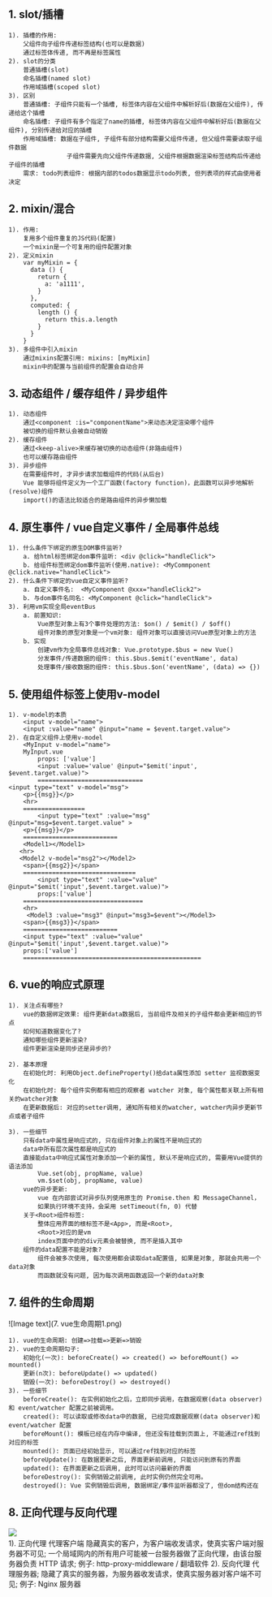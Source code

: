 ## 1. slot/插槽
    1). 插槽的作用:
        父组件向子组件传递标签结构(也可以是数据)
        通过标签体传递, 而不再是标签属性
    2). slot的分类
        普通插槽(slot)
        命名插槽(named slot)
        作用域插槽(scoped slot)
    3). 区别
        普通插槽: 子组件只能有一个插槽, 标签体内容在父组件中解析好后(数据在父组件), 传递给这个插槽
        命名插槽: 子组件有多个指定了name的插槽, 标签体内容在父组件中解析好后(数据在父组件), 分别传递给对应的插槽
        作用域插槽: 数据在子组件, 子组件有部分结构需要父组件传递, 但父组件需要读取子组件数据
                    子组件需要先向父组件传递数据, 父组件根据数据渲染标签结构后传递给子组件的插槽
        需求: todo列表组件: 根据内部的todos数据显示todo列表, 但列表项的样式由使用者决定

## 2. mixin/混合
    1). 作用:
        复用多个组件重复的JS代码(配置)
        一个mixin是一个可复用的组件配置对象
    2). 定义mixin
        var myMixin = {
          data () {
            return {
              a: 'a1111',
            }
          },
          computed: {
            length () {
              return this.a.length
            }
          }
        }
    3). 多组件中引入mixin
        通过mixins配置引用: mixins: [myMixin]
        mixin中的配置与当前组件的配置会自动合并


## 3. 动态组件 / 缓存组件 / 异步组件
    1). 动态组件
        通过<component :is="componentName">来动态决定渲染哪个组件
        被切换的组件默认会被自动销毁
    2). 缓存组件
        通过<keep-alive>来缓存被切换的动态组件(非路由组件)
        也可以缓存路由组件
    3). 异步组件
        在需要组件时, 才异步请求加载组件的代码(从后台)
        Vue 能够将组件定义为一个工厂函数(factory function)，此函数可以异步地解析(resolve)组件
        import()的语法比较适合的是路由组件的异步懒加载

## 4. 原生事件 / vue自定义事件 / 全局事件总线
    1). 什么条件下绑定的原生DOM事件监听?
        a. 给html标签绑定dom事件监听: <div @click="handleClick">
        b. 给组件标签绑定dom事件监听(使用.native): <MyCommponent @click.native="handleClick">
    2). 什么条件下绑定的vue自定义事件监听?
        a. 自定义事件名:  <MyComponent @xxx="handleClick2">
        b. 与dom事件名同名: <MyComponent @click="handleClick">
    3). 利用vm实现全局eventBus
        a. 前置知识:
            Vue原型对象上有3个事件处理的方法: $on() / $emit() / $off()
            组件对象的原型对象是一个vm对象: 组件对象可以直接访问Vue原型对象上的方法
        b. 实现
            创建vm作为全局事件总线对象: Vue.prototype.$bus = new Vue()
            分发事件/传递数据的组件: this.$bus.$emit('eventName', data)
            处理事件/接收数据的组件: this.$bus.$on('eventName', (data) => {})

## 5. 使用组件标签上使用v-model
    1). v-model的本质
        <input v-model="name">
        <input :value="name" @input="name = $event.target.value">
    2). 在自定义组件上使用v-model
        <MyInput v-model="name">
        MyInput.vue
            props: ['value']
            <input :value='value' @input="$emit('input', $event.target.value)">
            =============================
    <input type="text" v-model="msg">
        <p>{{msg}}</p>
        <hr>
        =================
            <input type="text" :value="msg" @input="msg=$event.target.value" >
        <p>{{msg}}</p>
        ==========================
        <Model1></Model1>
       <hr>
       <Model2 v-model="msg2"></Model2>
        <span>{{msg2}}</span>
        ===============================
            <input type="text" :value="value" @input="$emit('input',$event.target.value)">
            props:['value']
        =================================
        <hr>
         <Model3 :value="msg3" @input="msg3=$event"></Model3>
        <span>{{msg3}}</span>
        ==========================
        <input type="text" :value="value" @input="$emit('input',$event.target.value)">
        props:['value']
        =================================================

## 6. vue的响应式原理
    1). 关注点有哪些?
        vue的数据绑定效果: 组件更新data数据后, 当前组件及相关的子组件都会更新相应的节点
        如何知道数据变化了?
        通知哪些组件更新渲染?
        组件更新渲染是同步还是异步的?
        
    2). 基本原理
        在初始化时: 利用Object.defineProperty()给data属性添加 setter 监视数据变化
        在初始化时: 每个组件实例都有相应的观察者 watcher 对象, 每个属性都关联上所有相关的watcher对象
        在更新数据后: 对应的setter调用, 通知所有相关的watcher, watcher内异步更新节点或者子组件
    
    3). 一些细节
        只有data中属性是响应式的, 只在组件对象上的属性不是响应式的
        data中所有层次属性都是响应式的
        直接能data中响应式属性对象添加一个新的属性, 默认不是响应式的, 需要用Vue提供的语法添加
            Vue.set(obj, propName, value)
            vm.$set(obj, propName, value)
        vue的异步更新: 
            vue 在内部尝试对异步队列使用原生的 Promise.then 和 MessageChannel，
            如果执行环境不支持，会采用 setTimeout(fn, 0) 代替
        关于<Root>组件标签: 
            整体应用界面的根标签不是<App>, 而是<Root>, 
            <Root>对应的是vm
            index页面中的的div元素会被替换, 而不是插入其中
        组件的data配置不能是对象?
            组件会被多次使用, 每次使用都会读取data配置值, 如果是对象, 那就会共用一个data对象
            而函数就没有问题, 因为每次调用函数返回一个新的data对象

## 7. 组件的生命周期

![Image text](7. vue生命周期1.png)

    1). vue的生命周期: 创建=>挂载=>更新=>销毁
    2). vue的生命周期勾子:
        初始化(一次): beforeCreate() => created() => beforeMount() => mounted()
        更新(n次): beforeUpdate() => updated()
        销毁(一次): beforeDestroy() => destroyed()
    3). 一些细节
    	beforeCreate(): 在实例初始化之后，立即同步调用，在数据观察(data observer)和 event/watcher 配置之前被调用。
    	created(): 可以读取或修改data中的数据, 已经完成数据观察(data observer)和 event/watcher 配置
    	beforeMount(): 模板已经在内存中编译, 但还没有挂载到页面上, 不能通过ref找到对应的标签
    	mounted(): 页面已经初始显示, 可以通过ref找到对应的标签
    	beforeUpdate(): 在数据更新之后, 界面更新前调用, 只能访问到原有的界面
    	updated(): 在界面更新之后调用, 此时可以访问最新的界面
    	beforeDestroy(): 实例销毁之前调用, 此时实例仍然完全可用。
    	destroyed(): Vue 实例销毁后调用, 数据绑定/事件监听器都没了, 但dom结构还在

## 8. 正向代理与反向代理
![](https://user-gold-cdn.xitu.io/2019/1/3/16813f90387855c0?imageView2/0/w/1280/h/960/format/webp/ignore-error/1)
​    
	1). 正向代理
	    代理客户端
	    隐藏真实的客户，为客户端收发请求，使真实客户端对服务器不可见;
	    一个局域网内的所有用户可能被一台服务器做了正向代理，由该台服务器负责 HTTP 请求;
	    例子: http-proxy-middleware / 翻墙软件
	2). 反向代理
	    代理服务器;
	    隐藏了真实的服务器，为服务器收发请求，使真实服务器对客户端不可见;
	    例子: Nginx 服务器






